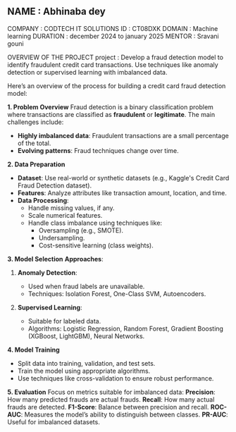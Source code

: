 NAME : Abhinaba dey
---
COMPANY : CODTECH IT SOLUTIONS
ID : CT08DXK
DOMAIN : Machine learning
DURATION : december 2024 to january 2025
MENTOR : Sravani gouni

OVERVIEW OF THE PROJECT
project : Develop a fraud detection model to identify fraudulent credit card
transactions. Use techniques like anomaly detection or supervised
learning with imbalanced data.

Here’s an overview of the process for building a credit card fraud detection model:


**1. Problem Overview**
Fraud detection is a binary classification problem where transactions are classified as **fraudulent** or **legitimate**. The main challenges include:
- **Highly imbalanced data**: Fraudulent transactions are a small percentage of the total.
- **Evolving patterns**: Fraud techniques change over time.


 **2. Data Preparation**
- **Dataset**: Use real-world or synthetic datasets (e.g., Kaggle's Credit Card Fraud Detection dataset).
- **Features**: Analyze attributes like transaction amount, location, and time.
- **Data Processing**:
  - Handle missing values, if any.
  - Scale numerical features.
  - Handle class imbalance using techniques like:
    - Oversampling (e.g., SMOTE).
    - Undersampling.
    - Cost-sensitive learning (class weights).


 **3. Model Selection**
 **Approaches**:
1. **Anomaly Detection**:
   - Used when fraud labels are unavailable.
   - Techniques: Isolation Forest, One-Class SVM, Autoencoders.

2. **Supervised Learning**:
   - Suitable for labeled data.
   - Algorithms: Logistic Regression, Random Forest, Gradient Boosting (XGBoost, LightGBM), Neural Networks.



 **4. Model Training**
- Split data into training, validation, and test sets.
- Train the model using appropriate algorithms.
- Use techniques like cross-validation to ensure robust performance.



 **5. Evaluation**
Focus on metrics suitable for imbalanced data:
 **Precision**: How many predicted frauds are actual frauds.
 **Recall**: How many actual frauds are detected.
 **F1-Score**: Balance between precision and recall.
 **ROC-AUC**: Measures the model’s ability to distinguish between classes.
 **PR-AUC**: Useful for imbalanced datasets.



